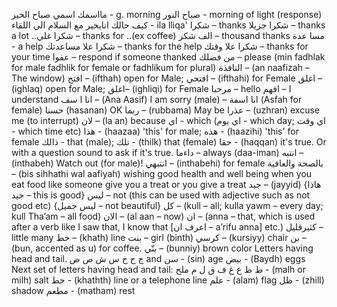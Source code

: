 مااسمك
اسمي
صباح الخير - g. morning
صباح النور - morning of light (response)
كيف حالك
انابخير
مع السلام
الي اللقاء - ila lliqa'
شكرا – thanks
شكرا جزيلا – thanks a lot
..شكرا غلي – thanks for ..(ex coffee)
الف شكر – thousand thanks
مسا عدة - a help
شكرا علا مساعدتك – thanks for the help
شكرا علا وقتك – thanks for your time
عفوا – respond if someone thanked
من فضلك – please (min fadhlak for male fadhlik for female or fadhlikum for plural)
النافذة – (an naafizah – The window)
افتح – (ifthah) open for Male; افتحي – (ifthahi) for Female
اغلق – (ighlaq) open for Male; اغلق– (ighliqi) for Female
مرحبا – hello
افهم – I understand
انا ا سف – (Ana Aasif) I am sorry (male) – انا اسفة (Asfah for female)
حسنا (hasanan) OK
ربما – (rubbama) May be
عذرا – (uzhran) excuse me (to interrupt)
لان – (la an) because 
اي - which (اي يوم - which day; اي وقت - which time etc)
هذا  - (haazaa) 'this' for male; هذه - (haazihi) 'this' for female
ذالك - that (male); تلك - (thilk) that (female)
حقا - (haqqan) it's true. Or with a question sound to ask if it's true. 
داءما – always (daa-iman)
انتبه – (inthabeh) Watch out (for male)! انتبهي – (inthabehi) for female
بالصحة والعافية – (bis sihhathi wal aafiyah) wishing good health and well being when you eat food like someone give you a treat or you give a treat
جيد – (jayyid) {هاذا جيد – this is good}
ليس – not (this can be used with adjective such as not good etc) {ليس جميل – not beautiful}
كل – (kull – all; kulla yawm – every day; kull Tha’am – all food)
الان – (al aan – now)
ان – (anna – that, which is used after a verb like I saw that, I know that [اعرف ان – a’rifu anna] etc.)
كثيرقليل – little many
خط – (khath) line
بنت – girl (binth)
كرسي – (kursiyy) chair
بن – (bun, accented as u) for coffee. 
بنّي – (bunniy) brown color
Letters having head and tail. ج ح خ س ش ص ض and 
سن - (sin) age
بيض - (Baydh) eggs
Next set of letters having head and tail: ط ظ ع غ ف ق ل م
ملح - (malh or milh) salt
خط - (khathth) line or a telephone line
علم - (alam) flag
ظل - (zhill) shadow
مطعم - (matham) rest